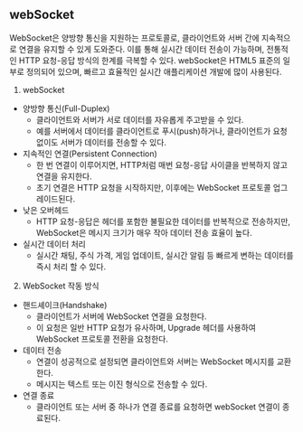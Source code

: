 ## webSocket

WebSocket은 양방향 통신을 지원하는 프로토콜로, 클라이언트와 서버 간에 지속적으로 연결을 유지할 수 있게 도와준다. 이를 통해 실시간 데이터 전송이 가능하며, 전통적인 HTTP 요청-응답 방식의 한계를 극복할 수 있다. webSocket은 HTML5 표준의 일부로 정의되어 있으며, 빠르고 효율적인 실시간 애플리케이션 개발에 많이 사용된다.

1. webSocket
* 양방향 통신(Full-Duplex)
    - 클라이언트와 서버가 서로 데이터를 자유롭게 주고받을 수 있다.
    - 예를 서버에서 데이터를 클라이언트로 푸시(push)하거나, 클라이언트가 요청 없이도 서버가 데이터를 전송할 수 있다.
* 지속적인 연결(Persistent Connection)
    - 한 번 연결이 이루어지면, HTTP처럼 매번 요청-응답 사이클을 반복하지 않고 연결을 유지한다.
    - 초기 연결은 HTTP 요청을 시작하지만, 이후에는 WebSocket 프로토콜 업그레이드된다.
* 낮은 오버헤드
    - HTTP 요청-응답은 헤더를 포함한 불필요한 데이터를 반복적으로 전송하지만, WebSocket은 메시지 크기가 매우 작아 데이터 전송 효율이 높다.
* 실시간 데이터 처리
    - 실시간 채팅, 주식 가격, 게임 업데이트, 실시간 알림 등 빠르게 변하는 데이터를 즉시 처리 할 수 있다.

2. WebSocket 작동 방식
* 핸드셰이크(Handshake)
    - 클라이언트가 서버에 WebSocket 연결을 요청한다.
    - 이 요청은 일반 HTTP 요청가 유사하며, Upgrade 헤더를 사용하여 WebSocket 프로토콜 전환을 요청한다.
* 데이터 전송
    - 연결이 성공적으로 설정되면 클라이언트와 서버는 WebSocket 메시지를 교환한다.
    - 메시지는 텍스트 또는 이진 형식으로 전송할 수 있다.
* 연결 종료
    - 클라이언트 또는 서버 중 하나가 연결 종료를 요청하면 webSocket 연결이 종료된다.
